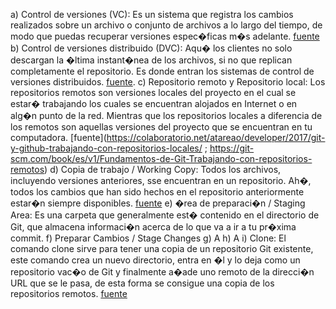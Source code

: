 a)	Control de versiones (VC): Es un sistema que registra los cambios realizados sobre un archivo o conjunto de archivos a lo largo del tiempo, de modo que puedas recuperar versiones espec�ficas m�s adelante. [fuente](https://git-scm.com/book/es/v1/Empezando-Acerca-del-control-de-versiones)
b)	Control de versiones distribuido (DVC): Aqu� los clientes no solo descargan la �ltima instant�nea de los archivos, si no que replican completamente el repositorio. Es donde entran los sistemas de control de versiones distribuidos. [fuente](https://git-scm.com/book/es/v1/Empezando-Acerca-del-control-de-versiones).
c)	 Repositorio remoto y Repositorio local:  Los repositorios remotos son versiones locales del proyecto en el cual se estar� trabajando los cuales se encuentran alojados en Internet o en alg�n punto de la red. Mientras que los repositorios locales a diferencia de los remotos son aquellas versiones del proyecto que se encuentran en tu computadora. [fuente](https://colaboratorio.net/atareao/developer/2017/git-y-github-trabajando-con-repositorios-locales/ ; https://git-scm.com/book/es/v1/Fundamentos-de-Git-Trabajando-con-repositorios-remotos)
d)	Copia de trabajo / Working Copy: Todos los archivos, incluyendo versiones anteriores, sse encuentran en un repositorio. Ah�, todos los cambios que han sido hechos en el repositorio anteriormente estar�n siempre disponibles. [fuente](https://www.thomas-krenn.com/en/wiki/Git_Basic_Terms)
e)	�rea de preparaci�n / Staging Area: Es una carpeta que generalmente est� contenido en el directorio de Git, que almacena informaci�n acerca de lo que va a ir a tu pr�xima commit.
f)	Preparar Cambios / Stage Changes
g)	A
h)	A
i)	Clone: El comando clone sirve para tener una copia de un repositorio Git existente, este comando crea un nuevo directorio, entra en �l y lo deja como un repositorio vac�o de Git y finalmente a�ade uno remoto de la direcci�n URL que se le pasa, de esta forma se consigue una copia de los repositorios remotos. [fuente](https://git-scm.com/book/es/v1/Fundamentos-de-Git-Obteniendo-un-repositorio-Git)
